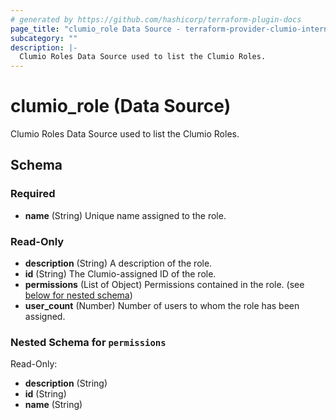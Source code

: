 ```yaml
---
# generated by https://github.com/hashicorp/terraform-plugin-docs
page_title: "clumio_role Data Source - terraform-provider-clumio-internal"
subcategory: ""
description: |-
  Clumio Roles Data Source used to list the Clumio Roles.
---
```


# clumio_role (Data Source)

Clumio Roles Data Source used to list the Clumio Roles.



<!-- schema generated by tfplugindocs -->
## Schema

### Required

- **name** (String) Unique name assigned to the role.

### Read-Only

- **description** (String) A description of the role.
- **id** (String) The Clumio-assigned ID of the role.
- **permissions** (List of Object) Permissions contained in the role. (see [below for nested schema](#nestedatt--permissions))
- **user_count** (Number) Number of users to whom the role has been assigned.

<a id="nestedatt--permissions"></a>
### Nested Schema for `permissions`

Read-Only:

- **description** (String)
- **id** (String)
- **name** (String)


